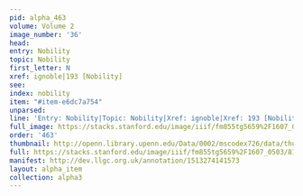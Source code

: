 ```yaml
---
pid: alpha_463
volume: Volume 2
image_number: '36'
head: 
entry: Nobility
topic: Nobility
first_letter: N
xref: ignoble|193 [Nobility]
see: 
index: nobility
item: "#item-e6dc7a754"
unparsed: 
line: 'Entry: Nobility|Topic: Nobility|Xref: ignoble|Xref: 193 [Nobility]|Index: nobility|#item-e6dc7a754'
full_image: https://stacks.stanford.edu/image/iiif/fm855tg5659%2F1607_0503/full/full/0/default.jpg
order: '463'
thumbnail: http://openn.library.upenn.edu/Data/0002/mscodex726/data/thumb/1607_0503_thumb.jpg
full: https://stacks.stanford.edu/image/iiif/fm855tg5659%2F1607_0503/814,2089,2930,430/full/0/default.jpg
manifest: http://dev.llgc.org.uk/annotation/1513274141573
layout: alpha_item
collection: alpha3
---
```

